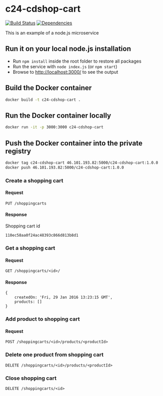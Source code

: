 # c24-cdshop-cart

[![Build Status](https://travis-ci.org/c24-microws-jan/c24-cdshop-cart.svg)](https://travis-ci.org/c24-microws-jan/c24-cdshop-cart)
[![Dependencies](https://david-dm.org/c24-microws-jan/c24-cdshop-cart.svg)](https://david-dm.org/badges/shields)

This is an example of a node.js microservice

## Run it on your local node.js installation

* Run `npm install` inside the root folder to restore all packages
* Run the service with `node index.js` (or `npm start`)
* Browse to [http://localhost:3000/](http://localhost:3000/) to see the output

## Build the Docker container

~~~ sh
docker build -t c24-cdshop-cart .
~~~

## Run the Docker container locally

~~~ sh
docker run -it -p 3000:3000 c24-cdshop-cart
~~~

## Push the Docker container into the private registry

~~~ sh
docker tag c24-cdshop-cart 46.101.193.82:5000/c24-cdshop-cart:1.0.0
docker push 46.101.193.82:5000/c24-cdshop-cart:1.0.0
~~~


### Create a shopping cart
#### Request
~~~
PUT /shoppingcarts
~~~
#### Response
Shopping cart id
~~~
110ec58aa0f24ac48393c866d813b8d1
~~~


### Get a shopping cart
#### Request
~~~
GET /shoppingcarts/<id>/
~~~
#### Response
~~~
{
    createdOn: 'Fri, 29 Jan 2016 13:23:15 GMT',
    products: []
}
~~~


### Add product to shopping cart
#### Request
~~~
POST /shoppingcarts/<id>/products/<productId>
~~~


### Delete one product from shopping cart
~~~
DELETE /shoppingcarts/<id>/products/<productId>
~~~


### Close shopping cart
~~~
DELETE /shoppingcarts/<id>
~~~